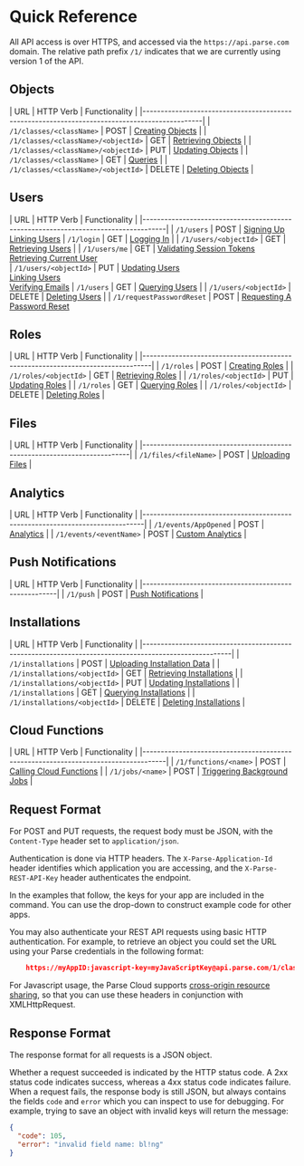 # Quick Reference

All API access is over HTTPS, and accessed via the `https://api.parse.com` domain. The relative path prefix `/1/` indicates that we are currently using version 1 of the API.

## Objects

| URL                                 | HTTP Verb | Functionality                              |
|----------------------------------------------------------------------------------------------|
| `/1/classes/<className>`            | POST      | [Creating Objects](#objects-creating")     |
| `/1/classes/<className>/<objectId>` | GET       | [Retrieving Objects](#objects-retrieving") |
| `/1/classes/<className>/<objectId>` | PUT       | [Updating Objects](#objects-updating")     |
| `/1/classes/<className>`            | GET       | [Queries](#queries")                       |
| `/1/classes/<className>/<objectId>` | DELETE    | [Deleting Objects](#objects-deleting")     |

## Users

| URL                       | HTTP Verb | Functionality                              |
|------------------------------------------------------------------------------------|
| `/1/users`                | POST      | [Signing Up](#users-signup")<br/>[Linking Users](#users-linking")
| `/1/login`                | GET       | [Logging In](#users-login")                |
| `/1/users/<objectId>`     | GET       | [Retrieving Users](#users-retrieving")     |
| `/1/users/me`             | GET       | [Validating Session Tokens](#users-validating")<br/>[Retrieving Current User](#users-validating")        
| `/1/users/<objectId>`     | PUT       | [Updating Users](#users-updating")<br/>[Linking Users](#users-linking")<br/>[Verifying Emails](#users-emailverification")
| `/1/users`                | GET       | [Querying Users](#users-querying")         |
| `/1/users/<objectId>`     | DELETE    | [Deleting Users](#users-deleting")         |
| `/1/requestPasswordReset` | POST      | [Requesting A Password Reset](#users-passwordreset")

## Roles

| URL                   | HTTP Verb | Functionality                              |
|--------------------------------------------------------------------------------|
| `/1/roles`            | POST      | [Creating Roles](#roles-creating")         |
| `/1/roles/<objectId>` | GET       | [Retrieving Roles](#roles-retrieving")     |
| `/1/roles/<objectId>` | PUT       | [Updating Roles](#roles-updating")         |
| `/1/roles`            | GET       | [Querying Roles](#roles-querying")         |
| `/1/roles/<objectId>` | DELETE    | [Deleting Roles](#roles-deleting")         |

## Files

| URL                   | HTTP Verb | Functionality                        |
|--------------------------------------------------------------------------|
| `/1/files/<fileName>` | POST      | [Uploading Files](#files-uploading") |

## Analytics

| URL                     | HTTP Verb | Functionality                          |
|------------------------------------------------------------------------------|
| `/1/events/AppOpened`   | POST      | [Analytics](#analytics")               |
| `/1/events/<eventName>` | POST      | [Custom Analytics](#analytics-custom") |

## Push Notifications

| URL       | HTTP Verb | Functionality                |
|------------------------------------------------------|
| `/1/push` | POST      | [Push Notifications](#push") |

## Installations

| URL                           | HTTP Verb | Functionality                                            |
|------------------------------------------------------------------------------------------------------|
| `/1/installations`            | POST      | [Uploading Installation Data](#installations-uploading") |
| `/1/installations/<objectId>` | GET       | [Retrieving Installations](#installations-retrieving")   |
| `/1/installations/<objectId>` | PUT       | [Updating Installations](#installations-updating")       |
| `/1/installations`            | GET       | [Querying Installations](#installations-querying")       |
| `/1/installations/<objectId>` | DELETE    | [Deleting Installations](#installations-deleting")       |

## Cloud Functions

| URL                   | HTTP Verb | Functionality                                   |
|------------------------------------------------------------------------------------|
| `/1/functions/<name>` | POST      | [Calling Cloud Functions](#cloudfunctions")    | 
| `/1/jobs/<name>`      | POST      | [Triggering Background Jobs](#backgroundjobs") |

## Request Format

For POST and PUT requests, the request body must be JSON, with the `Content-Type` header set to `application/json`.

Authentication is done via HTTP headers. The `X-Parse-Application-Id` header identifies which application you are accessing, and the `X-Parse-REST-API-Key` header authenticates the endpoint.

In the examples that follow, the keys for your app are included in the command. You can use the drop-down to construct example code for other apps.

You may also authenticate your REST API requests using basic HTTP authentication. For example, to retrieve an object you could set the URL using your Parse credentials in the following format:

```json
    https://myAppID:javascript-key=myJavaScriptKey@api.parse.com/1/classes/GameScore/Ed1nuqPvcm
```

For Javascript usage, the Parse Cloud supports [cross-origin resource sharing](http://en.wikipedia.org/wiki/Cross-Origin_Resource_Sharing), so that you can use these headers in conjunction with XMLHttpRequest.


## Response Format

The response format for all requests is a JSON object.

Whether a request succeeded is indicated by the HTTP status code. A 2xx status code indicates success, whereas a 4xx status code indicates failure. When a request fails, the response body is still JSON, but always contains the fields `code` and `error` which you can inspect to use for debugging. For example, trying to save an object with invalid keys will return the message:

```json
{
  "code": 105,
  "error": "invalid field name: bl!ng"
}
```
